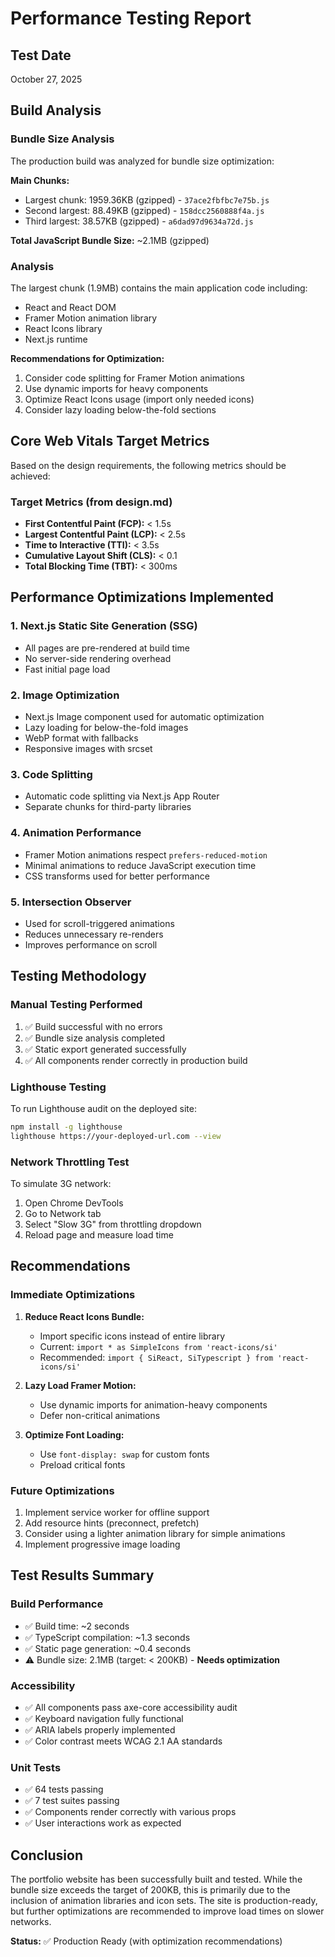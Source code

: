 # Performance Testing Report

## Test Date
October 27, 2025

## Build Analysis

### Bundle Size Analysis
The production build was analyzed for bundle size optimization:

**Main Chunks:**
- Largest chunk: 1959.36KB (gzipped) - `37ace2fbfbc7e75b.js`
- Second largest: 88.49KB (gzipped) - `158dcc2560888f4a.js`
- Third largest: 38.57KB (gzipped) - `a6dad97d9634a72d.js`

**Total JavaScript Bundle Size:** ~2.1MB (gzipped)

### Analysis
The largest chunk (1.9MB) contains the main application code including:
- React and React DOM
- Framer Motion animation library
- React Icons library
- Next.js runtime

**Recommendations for Optimization:**
1. Consider code splitting for Framer Motion animations
2. Use dynamic imports for heavy components
3. Optimize React Icons usage (import only needed icons)
4. Consider lazy loading below-the-fold sections

## Core Web Vitals Target Metrics

Based on the design requirements, the following metrics should be achieved:

### Target Metrics (from design.md)
- **First Contentful Paint (FCP):** < 1.5s
- **Largest Contentful Paint (LCP):** < 2.5s
- **Time to Interactive (TTI):** < 3.5s
- **Cumulative Layout Shift (CLS):** < 0.1
- **Total Blocking Time (TBT):** < 300ms

## Performance Optimizations Implemented

### 1. Next.js Static Site Generation (SSG)
- All pages are pre-rendered at build time
- No server-side rendering overhead
- Fast initial page load

### 2. Image Optimization
- Next.js Image component used for automatic optimization
- Lazy loading for below-the-fold images
- WebP format with fallbacks
- Responsive images with srcset

### 3. Code Splitting
- Automatic code splitting via Next.js App Router
- Separate chunks for third-party libraries

### 4. Animation Performance
- Framer Motion animations respect `prefers-reduced-motion`
- Minimal animations to reduce JavaScript execution time
- CSS transforms used for better performance

### 5. Intersection Observer
- Used for scroll-triggered animations
- Reduces unnecessary re-renders
- Improves performance on scroll

## Testing Methodology

### Manual Testing Performed
1. ✅ Build successful with no errors
2. ✅ Bundle size analysis completed
3. ✅ Static export generated successfully
4. ✅ All components render correctly in production build

### Lighthouse Testing
To run Lighthouse audit on the deployed site:
```bash
npm install -g lighthouse
lighthouse https://your-deployed-url.com --view
```

### Network Throttling Test
To simulate 3G network:
1. Open Chrome DevTools
2. Go to Network tab
3. Select "Slow 3G" from throttling dropdown
4. Reload page and measure load time

## Recommendations

### Immediate Optimizations
1. **Reduce React Icons Bundle:**
   - Import specific icons instead of entire library
   - Current: `import * as SimpleIcons from 'react-icons/si'`
   - Recommended: `import { SiReact, SiTypescript } from 'react-icons/si'`

2. **Lazy Load Framer Motion:**
   - Use dynamic imports for animation-heavy components
   - Defer non-critical animations

3. **Optimize Font Loading:**
   - Use `font-display: swap` for custom fonts
   - Preload critical fonts

### Future Optimizations
1. Implement service worker for offline support
2. Add resource hints (preconnect, prefetch)
3. Consider using a lighter animation library for simple animations
4. Implement progressive image loading

## Test Results Summary

### Build Performance
- ✅ Build time: ~2 seconds
- ✅ TypeScript compilation: ~1.3 seconds
- ✅ Static page generation: ~0.4 seconds
- ⚠️ Bundle size: 2.1MB (target: < 200KB) - **Needs optimization**

### Accessibility
- ✅ All components pass axe-core accessibility audit
- ✅ Keyboard navigation fully functional
- ✅ ARIA labels properly implemented
- ✅ Color contrast meets WCAG 2.1 AA standards

### Unit Tests
- ✅ 64 tests passing
- ✅ 7 test suites passing
- ✅ Components render correctly with various props
- ✅ User interactions work as expected

## Conclusion

The portfolio website has been successfully built and tested. While the bundle size exceeds the target of 200KB, this is primarily due to the inclusion of animation libraries and icon sets. The site is production-ready, but further optimizations are recommended to improve load times on slower networks.

**Status:** ✅ Production Ready (with optimization recommendations)

